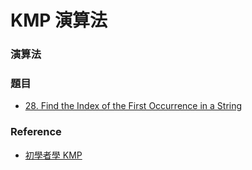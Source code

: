 # KMP 演算法


### 演算法


### 題目
 - [28. Find the Index of the First Occurrence in a String](../0028.find.the.index.of.the.first.occurrence.in.a.string.py)

### Reference

- [初學者學 KMP](https://yeefun.github.io/kmp-algorithm-for-beginners/)